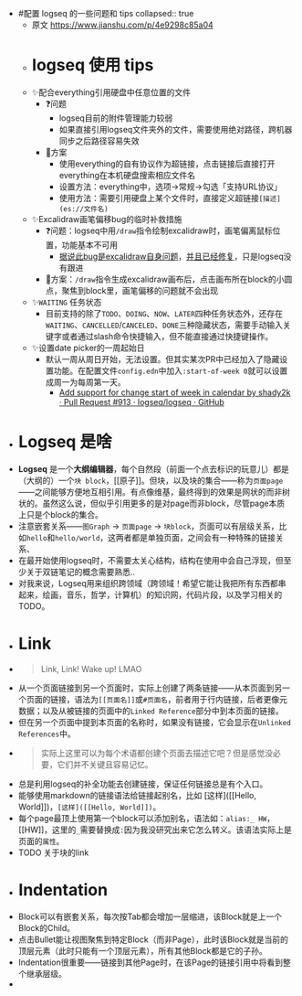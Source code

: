 - #配置 logseq 的一些问题和 tips
  collapsed:: true
	- 原文 <https://www.jianshu.com/p/4e9298c85a04>
	- # logseq 使用 tips
	- ✨配合everything引用硬盘中任意位置的文件
		- ❓问题
			- logseq目前的附件管理能力较弱
			- 如果直接引用logseq文件夹外的文件，需要使用绝对路径，跨机器同步之后路径容易失效
		- 🚩方案
			- 使用everything的自有协议作为超链接，点击链接后直接打开everything在本机硬盘搜索相应文件名
			- 设置方法：everything中，选项→常规→勾选「支持URL协议」
			- 使用方法：需要引用硬盘上某个文件时，直接定义超链接`[描述](es://文件名)`
	- ✨Excalidraw画笔偏移bug的临时补救措施
		- ❓问题：logseq中用`/draw`指令绘制excalidraw时，画笔偏离鼠标位置，功能基本不可用
			- [据说此bug是excalidraw自身问题](https://links.jianshu.com/go?to=https%3A%2F%2Fgithub.com%2Fexcalidraw%2Fexcalidraw%2Fpull%2F4806)，[并且已经修复](https://links.jianshu.com/go?to=https%3A%2F%2Fgithub.com%2Flogseq%2Flogseq%2Fissues%2F4270%23issuecomment-1064708580)，只是logseq没有跟进
		- 🚩方案：`/draw`指令生成excalidraw画布后，点击画布所在block的小圆点，聚焦到block里，画笔偏移的问题就不会出现
	- ✨`WAITING` 任务状态
		- 目前支持的除了`TODO`、`DOING`、`NOW`、`LATER`四种任务状态外，还存在`WAITING`、`CANCELLED`/`CANCELED`、`DONE`三种隐藏状态，需要手动输入关键字或者通过slash命令快捷输入，但不能直接通过快捷键操作。
	- ✨设置date picker的一周起始日
		- 默认一周从周日开始，无法设置。但其实某次PR中已经加入了隐藏设置功能。在配置文件`config.edn`中加入`:start-of-week 0`就可以设置成周一为每周第一天。
			- [Add support for change start of week in calendar by shady2k · Pull Request #913 · logseq/logseq · GitHub](https://links.jianshu.com/go?to=https%3A%2F%2Fgithub.com%2Flogseq%2Flogseq%2Fpull%2F913)
- # Logseq 是啥
- **Logseq** 是一个**大纲编辑器**，每个自然段（前面一个点去标识的玩意儿）都是（大纲的）一个`块 block`，[[原子]]。但块，以及块的集合——称为`页面page`——之间能够方便地互相引用。有点像维基，最终得到的效果是网状的而非树状的。虽然这么说，但似乎引用更多的是对page而非block，尽管page本质上只是个block的集合。
- 注意嵌套关系——`图Graph` -> `页面page` -> `块block`，页面可以有层级关系，比如`hello`和`hello/world`，这两者都是单独页面，之间会有一种特殊的链接关系、
- 在最开始使用logseq时，不需要太关心结构，结构在使用中会自己浮现，但至少关于双链笔记的概念需要熟悉..
- 对我来说，Logseq用来组织跨领域（跨领域！希望它能让我把所有东西都串起来，绘画，音乐，哲学，计算机）的知识网，代码片段，以及学习相关的TODO。
- # Link
- > Link, Link! Wake up! LMAO
- 从一个页面链接到另一个页面时，实际上创建了两条链接——从本页面到另一个页面的链接，语法为`[[页面名]]`或`#页面名`，前者用于行内链接，后者更像元数据；以及从被链接的页面中的`Linked Reference`部分中到本页面的链接。
- 但在另一个页面中提到本页面的名称时，如果没有链接，它会显示在`Unlinked References`中。
- > 实际上这里可以为每个术语都创建个页面去描述它吧？但是感觉没必要，它们并不关键且容易记忆。
- 总是利用logseq的补全功能去创建链接，保证任何链接总是有个入口。
- 能够使用markdown的链接语法给链接起别名，比如 [这样]([[Hello, World]])，`[这样]([[Hello, World]])`。
- 每个page最顶上使用第一个block可以添加别名，语法如：`alias:_ HW`，[[HW]]，这里的`_`需要替换成`:`因为我没研究出来它怎么转义。该语法实际上是页面的`属性`。
- TODO 关于块的link
- # Indentation
- Block可以有嵌套关系，每次按Tab都会增加一层缩进，该Block就是上一个Block的Child。
- 点击Bullet能让视图聚焦到特定Block（而非Page），此时该Block就是当前的顶层元素（此时只能有一个顶层元素），所有其他Block都是它的子孙。
- Indentation很重要——链接到其他Page时，在该Page的链接引用中将看到整个继承层级。
-